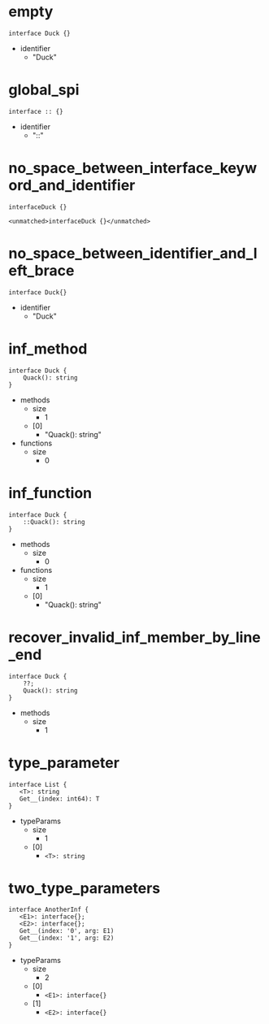 # empty

```dexscript
interface Duck {}
```

* identifier
    * "Duck"

# global_spi

```dexscript
interface :: {}
```

* identifier
    * "::"

# no_space_between_interface_keyword_and_identifier

```dexscript
interfaceDuck {}
```

```dexscript
<unmatched>interfaceDuck {}</unmatched>
```

# no_space_between_identifier_and_left_brace

```dexscript
interface Duck{}
```

* identifier
    * "Duck"

# inf_method

```dexscript
interface Duck {
    Quack(): string
}
```

* methods
    * size
        * 1
    * [0]
        * "Quack(): string"
* functions
    * size
        * 0

# inf_function

```dexscript
interface Duck {
    ::Quack(): string
}
```

* methods
    * size
        * 0
* functions
    * size
        * 1
    * [0]
        * "Quack(): string"

# recover_invalid_inf_member_by_line_end

```dexscript
interface Duck {
    ??;
    Quack(): string
}
```

* methods
    * size
        * 1

# type_parameter

```dexscript
interface List {
   <T>: string
   Get__(index: int64): T
}
```

* typeParams
    * size
        * 1
    * [0]
        * `<T>: string`

# two_type_parameters

```dexscript
interface AnotherInf {
   <E1>: interface{};
   <E2>: interface{};
   Get__(index: '0', arg: E1)
   Get__(index: '1', arg: E2)
}
```

* typeParams
    * size
        * 2
    * [0]
        * `<E1>: interface{}`
    * [1]
        * `<E2>: interface{}`



